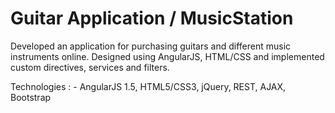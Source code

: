 # Guitar Application / MusicStation

Developed an application for purchasing guitars and different music instruments online.
Designed using AngularJS, HTML/CSS and implemented custom directives, services and filters.

Technologies : - AngularJS 1.5, HTML5/CSS3, jQuery, REST, AJAX, Bootstrap
